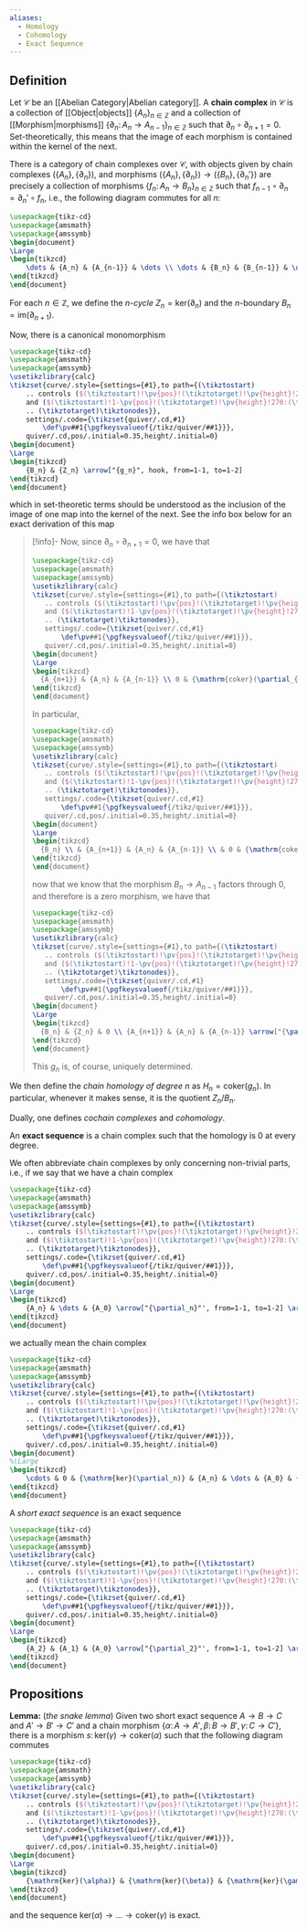 ```yaml
---
aliases:
  - Homology
  - Cohomology
  - Exact Sequence
---
```

## Definition
Let $\mathcal{C}$ be an [[Abelian Category|Abelian category]]. A **chain complex** in $\mathcal{C}$ is a collection of [[Object|objects]] $\{A_n\}_{n\in\mathbb{Z}}$ and a collection of [[Morphism|morphisms]] $\{\partial_n\colon A_n\to A_{n-1}\}_{n\in\mathbb{Z}}$ such that $\partial_n\circ\partial_{n+1} = 0$. Set-theoretically, this means that the image of each morphism is contained within the kernel of the next.

There is a category of chain complexes over $\mathcal{C}$, with objects given by chain complexes $(\{A_n\}, \{\partial_n\})$, and morphisms $(\{A_n\}, \{\partial_n\})\to (\{B_n\}, \{\partial_n'\})$ are precisely a collection of morphisms $\{f_n\colon A_n\to B_n\}_{n\in\mathbb{Z}}$ such that $f_{n-1}\circ \partial_n = \partial_n'\circ f_n$, i.e., the following diagram commutes for all $n$:
```tikz
\usepackage{tikz-cd}
\usepackage{amsmath}
\usepackage{amssymb}
\begin{document}
\Large
\begin{tikzcd}
	\dots & {A_n} & {A_{n-1}} & \dots \\ \dots & {B_n} & {B_{n-1}} & \dots \arrow["{\partial_n}", from=1-2, to=1-3] \arrow["{f_n}"', from=1-2, to=2-2] \arrow["{f_{n-1}}", from=1-3, to=2-3] \arrow["{\partial_n'}"', from=2-2, to=2-3] \arrow[from=1-3, to=1-4] \arrow[from=1-1, to=1-2] \arrow[from=2-1, to=2-2] \arrow[from=2-3, to=2-4]
\end{tikzcd}
\end{document}
```
For each $n\in\mathbb{Z}$, we define the *$n$-cycle* $Z_n = \mathrm{ker}(\partial_n)$ and the $n$-boundary $B_n = \mathrm{im}(\partial_{n+1})$.

Now, there is a canonical monomorphism
```tikz
\usepackage{tikz-cd}
\usepackage{amsmath}
\usepackage{amssymb}
\usetikzlibrary{calc}
\tikzset{curve/.style={settings={#1},to path={(\tikztostart)
    .. controls ($(\tikztostart)!\pv{pos}!(\tikztotarget)!\pv{height}!270:(\tikztotarget)$)
    and ($(\tikztostart)!1-\pv{pos}!(\tikztotarget)!\pv{height}!270:(\tikztotarget)$)
    .. (\tikztotarget)\tikztonodes}},
    settings/.code={\tikzset{quiver/.cd,#1}
        \def\pv##1{\pgfkeysvalueof{/tikz/quiver/##1}}},
    quiver/.cd,pos/.initial=0.35,height/.initial=0}
\begin{document}
\Large
\begin{tikzcd}
	{B_n} & {Z_n} \arrow["{g_n}", hook, from=1-1, to=1-2]
\end{tikzcd}
\end{document}
```
which in set-theoretic terms should be understood as the inclusion of the image of one map into the kernel of the next. See the info box below for an exact derivation of this map
>[!info]-
>Now, since $\partial_n\circ\partial_{n+1}=0$, we have that
>```tikz
>\usepackage{tikz-cd}
>\usepackage{amsmath}
>\usepackage{amssymb}
>\usetikzlibrary{calc}
>\tikzset{curve/.style={settings={#1},to path={(\tikztostart)
>    .. controls ($(\tikztostart)!\pv{pos}!(\tikztotarget)!\pv{height}!270:(\tikztotarget)$)
>    and ($(\tikztostart)!1-\pv{pos}!(\tikztotarget)!\pv{height}!270:(\tikztotarget)$)
>    .. (\tikztotarget)\tikztonodes}},
>    settings/.code={\tikzset{quiver/.cd,#1}
>        \def\pv##1{\pgfkeysvalueof{/tikz/quiver/##1}}},
>    quiver/.cd,pos/.initial=0.35,height/.initial=0}
>\begin{document}
>\Large
>\begin{tikzcd}
>	{A_{n+1}} & {A_n} & {A_{n-1}} \\ 0 & {\mathrm{coker}(\partial_{n+1})} \arrow["{\partial_{n+1}}", from=1-1, to=1-2] \arrow["{\partial_n}", from=1-2, to=1-3] \arrow[two heads, from=1-1, to=2-1] \arrow[two heads, from=1-2, to=2-2] \arrow[hook, from=2-1, to=2-2] \arrow["\ulcorner"{anchor=center, pos=0.125}, draw=none, from=1-1, to=2-2] \arrow[curve={height=60pt}, hook, from=2-1, to=1-3] \arrow["{\exists!}", dashed, from=2-2, to=1-3]
>\end{tikzcd}
>\end{document}
>```
>In particular,
>```tikz
>\usepackage{tikz-cd}
>\usepackage{amsmath}
>\usepackage{amssymb}
>\usetikzlibrary{calc}
>\tikzset{curve/.style={settings={#1},to path={(\tikztostart)
>    .. controls ($(\tikztostart)!\pv{pos}!(\tikztotarget)!\pv{height}!270:(\tikztotarget)$)
>    and ($(\tikztostart)!1-\pv{pos}!(\tikztotarget)!\pv{height}!270:(\tikztotarget)$)
>    .. (\tikztotarget)\tikztonodes}},
>    settings/.code={\tikzset{quiver/.cd,#1}
>        \def\pv##1{\pgfkeysvalueof{/tikz/quiver/##1}}},
>    quiver/.cd,pos/.initial=0.35,height/.initial=0}
>\begin{document}
>\Large
>\begin{tikzcd}
>	{B_n} \\ & {A_{n+1}} & {A_n} & {A_{n-1}} \\ & 0 & {\mathrm{coker}(\partial_{n+1})} \arrow["{\partial_{n+1}}", from=2-2, to=2-3] \arrow["{\partial_n}", from=2-3, to=2-4] \arrow[two heads, from=2-2, to=3-2] \arrow[two heads, from=2-3, to=3-3] \arrow[hook, from=3-2, to=3-3] \arrow["\ulcorner"{anchor=center, pos=0.125}, draw=none, from=2-2, to=3-3] \arrow[from=3-3, to=2-4] \arrow[curve={height=-24pt}, hook, from=1-1, to=2-3] \arrow[curve={height=24pt}, two heads, from=1-1, to=3-2] \arrow["\lrcorner"{anchor=center, pos=0.125}, draw=none, from=1-1, to=3-3]
>\end{tikzcd}
>\end{document}
>```
>now that we know that the morphism $B_n\to A_{n-1}$ factors through $0$, and therefore is a zero morphism, we have that
>```tikz
>\usepackage{tikz-cd}
>\usepackage{amsmath}
>\usepackage{amssymb}
>\usetikzlibrary{calc}
>\tikzset{curve/.style={settings={#1},to path={(\tikztostart)
>    .. controls ($(\tikztostart)!\pv{pos}!(\tikztotarget)!\pv{height}!270:(\tikztotarget)$)
>    and ($(\tikztostart)!1-\pv{pos}!(\tikztotarget)!\pv{height}!270:(\tikztotarget)$)
>    .. (\tikztotarget)\tikztonodes}},
>    settings/.code={\tikzset{quiver/.cd,#1}
>        \def\pv##1{\pgfkeysvalueof{/tikz/quiver/##1}}},
>    quiver/.cd,pos/.initial=0.35,height/.initial=0}
>\begin{document}
>\Large
>\begin{tikzcd}
>	{B_n} & {Z_n} & 0 \\ {A_{n+1}} & {A_n} & {A_{n-1}} \arrow["{\partial_{n+1}}", from=2-1, to=2-2] \arrow["{\partial_n}", from=2-2, to=2-3] \arrow[curve={height=-30pt}, two heads, from=1-1, to=1-3] \arrow[hook, from=1-2, to=2-2] \arrow[two heads, from=1-2, to=1-3] \arrow[hook, from=1-3, to=2-3] \arrow["\lrcorner"{anchor=center, pos=0.125}, draw=none, from=1-2, to=2-3] \arrow["{\exists!g_n}", dashed, hook, from=1-1, to=1-2] \arrow[shift right, hook, from=1-1, to=2-2]
>\end{tikzcd}
>\end{document}
>```
>This $g_n$ is, of course, uniquely determined.

We then define the *chain homology of degree $n$* as $H_n = \mathrm{coker}(g_n)$. In particular, whenever it makes sense, it is the quotient $Z_n/B_n$.

Dually, one defines *cochain complexes* and *cohomology*.

An **exact sequence** is a chain complex such that the homology is $0$ at every degree.

We often abbreviate chain complexes by only concerning non-trivial parts, i.e., if we say that we have a chain complex
```tikz
\usepackage{tikz-cd}
\usepackage{amsmath}
\usepackage{amssymb}
\usetikzlibrary{calc}
\tikzset{curve/.style={settings={#1},to path={(\tikztostart)
    .. controls ($(\tikztostart)!\pv{pos}!(\tikztotarget)!\pv{height}!270:(\tikztotarget)$)
    and ($(\tikztostart)!1-\pv{pos}!(\tikztotarget)!\pv{height}!270:(\tikztotarget)$)
    .. (\tikztotarget)\tikztonodes}},
    settings/.code={\tikzset{quiver/.cd,#1}
        \def\pv##1{\pgfkeysvalueof{/tikz/quiver/##1}}},
    quiver/.cd,pos/.initial=0.35,height/.initial=0}
\begin{document}
\Large
\begin{tikzcd}
	{A_n} & \dots & {A_0} \arrow["{\partial_n}"', from=1-1, to=1-2] \arrow["{\partial_1}"', from=1-2, to=1-3]
\end{tikzcd}
\end{document}
```
we actually mean the chain complex
```tikz
\usepackage{tikz-cd}
\usepackage{amsmath}
\usepackage{amssymb}
\usetikzlibrary{calc}
\tikzset{curve/.style={settings={#1},to path={(\tikztostart)
    .. controls ($(\tikztostart)!\pv{pos}!(\tikztotarget)!\pv{height}!270:(\tikztotarget)$)
    and ($(\tikztostart)!1-\pv{pos}!(\tikztotarget)!\pv{height}!270:(\tikztotarget)$)
    .. (\tikztotarget)\tikztonodes}},
    settings/.code={\tikzset{quiver/.cd,#1}
        \def\pv##1{\pgfkeysvalueof{/tikz/quiver/##1}}},
    quiver/.cd,pos/.initial=0.35,height/.initial=0}
\begin{document}
%\Large
\begin{tikzcd}
	\cdots & 0 & {\mathrm{ker}(\partial_n)} & {A_n} & \dots & {A_0} & {\mathrm{coker}(\partial_1)} & 0 & \dots \arrow["{\partial_n}"', from=1-4, to=1-5] \arrow["{\partial_1}"', from=1-5, to=1-6] \arrow[two heads, from=1-6, to=1-7] \arrow[two heads, from=1-7, to=1-8] \arrow[from=1-8, to=1-9] \arrow[hook, from=1-3, to=1-4] \arrow[hook, from=1-2, to=1-3] \arrow[from=1-1, to=1-2]
\end{tikzcd}
\end{document}
```
A *short exact sequence* is an exact sequence
```tikz
\usepackage{tikz-cd}
\usepackage{amsmath}
\usepackage{amssymb}
\usetikzlibrary{calc}
\tikzset{curve/.style={settings={#1},to path={(\tikztostart)
    .. controls ($(\tikztostart)!\pv{pos}!(\tikztotarget)!\pv{height}!270:(\tikztotarget)$)
    and ($(\tikztostart)!1-\pv{pos}!(\tikztotarget)!\pv{height}!270:(\tikztotarget)$)
    .. (\tikztotarget)\tikztonodes}},
    settings/.code={\tikzset{quiver/.cd,#1}
        \def\pv##1{\pgfkeysvalueof{/tikz/quiver/##1}}},
    quiver/.cd,pos/.initial=0.35,height/.initial=0}
\begin{document}
\Large
\begin{tikzcd}
	{A_2} & {A_1} & {A_0} \arrow["{\partial_2}"', from=1-1, to=1-2] \arrow["{\partial_1}"', from=1-2, to=1-3]
\end{tikzcd}
\end{document}
```
## Propositions
**Lemma:** (*the snake lemma*) Given two short exact sequence $A\to B\to C$ and $A'\to B'\to C'$ and a chain morphism $\{\alpha\colon A\to A', \beta\colon B\to B', \gamma\colon C\to C'\}$, there is a morphism $s\colon \mathrm{ker}(\gamma)\to\mathrm{coker}(\alpha)$ such that the following diagram commutes
```tikz
\usepackage{tikz-cd}
\usepackage{amsmath}
\usepackage{amssymb}
\usetikzlibrary{calc}
\tikzset{curve/.style={settings={#1},to path={(\tikztostart)
    .. controls ($(\tikztostart)!\pv{pos}!(\tikztotarget)!\pv{height}!270:(\tikztotarget)$)
    and ($(\tikztostart)!1-\pv{pos}!(\tikztotarget)!\pv{height}!270:(\tikztotarget)$)
    .. (\tikztotarget)\tikztonodes}},
    settings/.code={\tikzset{quiver/.cd,#1}
        \def\pv##1{\pgfkeysvalueof{/tikz/quiver/##1}}},
    quiver/.cd,pos/.initial=0.35,height/.initial=0}
\begin{document}
\Large
\begin{tikzcd}
	{\mathrm{ker}(\alpha)} & {\mathrm{ker}(\beta)} & {\mathrm{ker}(\gamma)} \\ A & B & C \\ {A'} & {B'} & {C'} \\ {\mathrm{coker}(\alpha)} & {\mathrm{coker}(\beta)} & {\mathrm{coker}(\gamma)} \arrow[from=2-1, to=2-2] \arrow[from=2-2, to=2-3] \arrow[from=3-1, to=3-2] \arrow[from=3-2, to=3-3] \arrow["\alpha"', from=2-1, to=3-1] \arrow["\beta"', from=2-2, to=3-2] \arrow["\gamma"', from=2-3, to=3-3] \arrow[hook, from=1-1, to=2-1] \arrow[hook, from=1-2, to=2-2] \arrow[hook, from=1-3, to=2-3] \arrow[two heads, from=3-1, to=4-1] \arrow[two heads, from=3-2, to=4-2] \arrow[two heads, from=3-3, to=4-3] \arrow["{\exists!}", dashed, from=1-1, to=1-2] \arrow["{\exists!}", dashed, from=1-2, to=1-3] \arrow["{\exists!}"', dashed, from=4-1, to=4-2] \arrow["{\exists!}"', dashed, from=4-2, to=4-3] \arrow["s", color={rgb,255:red,255;green,65;blue,51}, from=1-3, to=4-1]
\end{tikzcd}
\end{document}
```
and the sequence $\mathrm{ker}(\alpha)\to \dots \to \mathrm{coker}(\gamma)$ is exact.